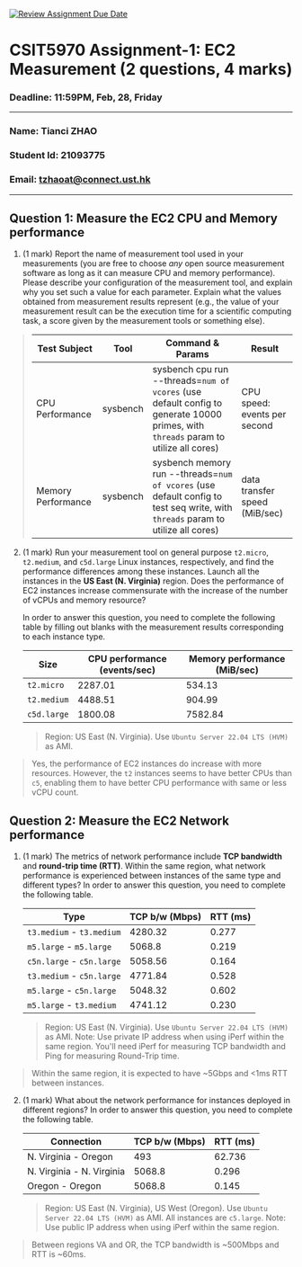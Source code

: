 [![Review Assignment Due Date](https://classroom.github.com/assets/deadline-readme-button-22041afd0340ce965d47ae6ef1cefeee28c7c493a6346c4f15d667ab976d596c.svg)](https://classroom.github.com/a/IAASVEAZ)

# CSIT5970 Assignment-1: EC2 Measurement (2 questions, 4 marks)

### Deadline: 11:59PM, Feb, 28, Friday

---

### Name: Tianci ZHAO

### Student Id: 21093775

### Email: tzhaoat@connect.ust.hk

---

## Question 1: Measure the EC2 CPU and Memory performance

1. (1 mark) Report the name of measurement tool used in your measurements (you are free to choose _any_ open source measurement software as long as it can measure CPU and memory performance). Please describe your configuration of the measurement tool, and explain why you set such a value for each parameter. Explain what the values obtained from measurement results represent (e.g., the value of your measurement result can be the execution time for a scientific computing task, a score given by the measurement tools or something else).

> | Test Subject       | Tool     | Command & Params                                                                                                                    | Result                        |
> | ------------------ | -------- | ----------------------------------------------------------------------------------------------------------------------------------- | ----------------------------- |
> | CPU Performance    | sysbench | sysbench cpu run --threads=`num of vcores` (use default config to generate 10000 primes, with `threads` param to utilize all cores) | CPU speed: events per second  |
> | Memory Performance | sysbench | sysbench memory run --threads=`num of vcores` (use default config to test seq write, with `threads` param to utilize all cores)     | data transfer speed (MiB/sec) |

2. (1 mark) Run your measurement tool on general purpose `t2.micro`, `t2.medium`, and `c5d.large` Linux instances, respectively, and find the performance differences among these instances. Launch all the instances in the **US East (N. Virginia)** region. Does the performance of EC2 instances increase commensurate with the increase of the number of vCPUs and memory resource?

   In order to answer this question, you need to complete the following table by filling out blanks with the measurement results corresponding to each instance type.

   | Size        | CPU performance (events/sec) | Memory performance (MiB/sec) |
   | ----------- | ---------------------------- | ---------------------------- |
   | `t2.micro`  | 2287.01                      | 534.13                       |
   | `t2.medium` | 4488.51                      | 904.99                       |
   | `c5d.large` | 1800.08                      | 7582.84                      |

   > Region: US East (N. Virginia). Use `Ubuntu Server 22.04 LTS (HVM)` as AMI.

> Yes, the performance of EC2 instances do increase with more resources. However, the `t2` instances seems to have better CPUs than `c5`, enabling them to have better CPU performance with same or less vCPU count.

## Question 2: Measure the EC2 Network performance

1. (1 mark) The metrics of network performance include **TCP bandwidth** and **round-trip time (RTT)**. Within the same region, what network performance is experienced between instances of the same type and different types? In order to answer this question, you need to complete the following table.

   | Type                      | TCP b/w (Mbps) | RTT (ms) |
   | ------------------------- | -------------- | -------- |
   | `t3.medium` - `t3.medium` | 4280.32        | 0.277    |
   | `m5.large` - `m5.large`   | 5068.8         | 0.219    |
   | `c5n.large` - `c5n.large` | 5058.56        | 0.164    |
   | `t3.medium` - `c5n.large` | 4771.84        | 0.528    |
   | `m5.large` - `c5n.large`  | 5048.32        | 0.602    |
   | `m5.large` - `t3.medium`  | 4741.12        | 0.230    |

   > Region: US East (N. Virginia). Use `Ubuntu Server 22.04 LTS (HVM)` as AMI. Note: Use private IP address when using iPerf within the same region. You'll need iPerf for measuring TCP bandwidth and Ping for measuring Round-Trip time.

> Within the same region, it is expected to have ~5Gbps and <1ms RTT between instances.

2. (1 mark) What about the network performance for instances deployed in different regions? In order to answer this question, you need to complete the following table.

   | Connection                | TCP b/w (Mbps) | RTT (ms) |
   | ------------------------- | -------------- | -------- |
   | N. Virginia - Oregon      | 493            | 62.736   |
   | N. Virginia - N. Virginia | 5068.8         | 0.296    |
   | Oregon - Oregon           | 5068.8         | 0.145    |

   > Region: US East (N. Virginia), US West (Oregon). Use `Ubuntu Server 22.04 LTS (HVM)` as AMI. All instances are `c5.large`. Note: Use public IP address when using iPerf within the same region.

> Between regions VA and OR, the TCP bandwidth is ~500Mbps and RTT is ~60ms.
